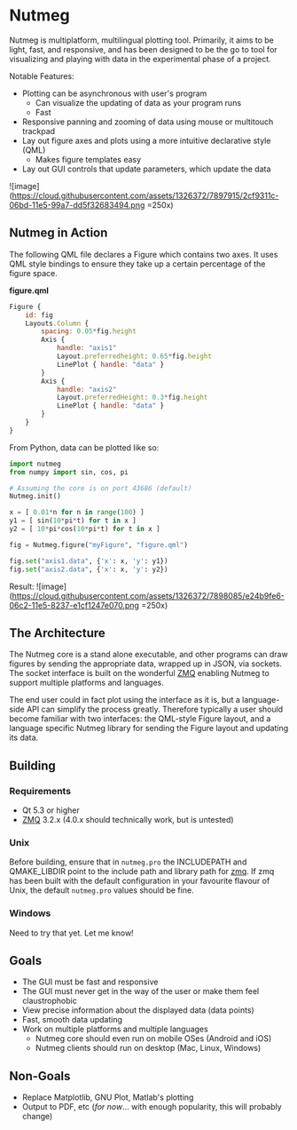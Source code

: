 Nutmeg
======

Nutmeg is multiplatform, multilingual plotting tool. Primarily, it aims to be light, fast, and responsive, and has been designed to be the go to tool for visualizing and playing with data in the experimental phase of a project.

Notable Features:
- Plotting can be asynchronous with user's program
    + Can visualize the updating of data as your program runs
    + Fast
- Responsive panning and zooming of data using mouse or multitouch trackpad
- Lay out figure axes and plots using a more intuitive declarative style (QML)
    + Makes figure templates easy
- Lay out GUI controls that update parameters, which update the data

![image](https://cloud.githubusercontent.com/assets/1326372/7897915/2cf9311c-06bd-11e5-99a7-dd5f32683494.png =250x)

Nutmeg in Action
----------------

The following QML file declares a Figure which contains two axes. It uses QML style bindings to ensure they take up a certain percentage of the figure space.

**figure.qml**
```qml
Figure {
    id: fig
    Layouts.Column {
        spacing: 0.05*fig.height
        Axis {
            handle: "axis1"
            Layout.preferredheight: 0.65*fig.height
            LinePlot { handle: "data" }
        }
        Axis {
            handle: "axis2"
            Layout.preferredHeight: 0.3*fig.height
            LinePlot { handle: "data" }
        }
    }
}
```

From Python, data can be plotted like so:

```python
import nutmeg
from numpy import sin, cos, pi

# Assuming the core is on port 43686 (default)
Nutmeg.init()

x = [ 0.01*n for n in range(100) ]
y1 = [ sin(10*pi*t) for t in x ]
y2 = [ 10*pi*cos(10*pi*t) for t in x ]

fig = Nutmeg.figure("myFigure", "figure.qml")

fig.set("axis1.data", {'x': x, 'y': y1})
fig.set("axis2.data", {'x': x, 'y': y2})
```

Result:
![image](https://cloud.githubusercontent.com/assets/1326372/7898085/e24b9fe6-06c2-11e5-8237-e1cf1247e070.png =250x)

The Architecture
----------------

The Nutmeg core is a stand alone executable, and other programs can draw figures by sending the appropriate data, wrapped up in JSON, via sockets. The socket interface is built on the wonderful [ZMQ](http://zeromq.org/) enabling Nutmeg to support multiple platforms and languages.

The end user could in fact plot using the interface as it is, but a language-side API can simplify the process greatly. Therefore typically a user should become familiar with two interfaces: the QML-style Figure layout, and a language specific Nutmeg library for sending the Figure layout and updating its data.


Building
--------

### Requirements
- Qt 5.3 or higher
- [ZMQ](http://zeromq.org/intro:get-the-software) 3.2.x (4.0.x should technically work, but is untested)

### Unix
Before building, ensure that in `nutmeg.pro` the INCLUDEPATH and QMAKE_LIBDIR point to the include path and
library path for [zmq](http://zeromq.org/intro:get-the-software). If zmq has been built with the default
configuration in your favourite flavour of Unix, the default `nutmeg.pro` values should be fine.

### Windows
Need to try that yet. Let me know!

Goals
-----
- The GUI must be fast and responsive
- The GUI must never get in the way of the user or make them feel claustrophobic
- View precise information about the displayed data (data points)
- Fast, smooth data updating
- Work on multiple platforms and multiple languages
    + Nutmeg core should even run on mobile OSes (Android and iOS)
    + Nutmeg clients should run on desktop (Mac, Linux, Windows)

Non-Goals
---------
- Replace Matplotlib, GNU Plot, Matlab's plotting
- Output to PDF, etc (*for now*... with enough popularity, this will probably change)

